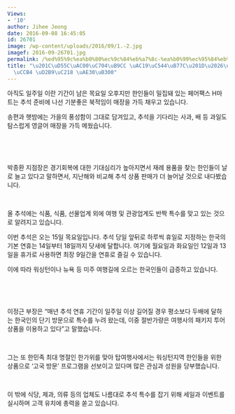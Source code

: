 ```yaml
---
Views:
- '10'
author: Jihee Jeong
date: 2016-09-08 16:45:05
id: 26701
image: /wp-content/uploads/2016/09/1.-2.jpg
imagef: 2016-09-26701.jpg
permalink: /%ed%95%9c%ea%b0%80%ec%9c%84%eb%a7%8c-%ea%b0%99%ec%95%84%eb%9d%bc%ed%95%9c%ec%9d%b8%ec%97%85%ec%b2%b4-%ed%8a%b9%ec%88%98-%ea%b8%b0%eb%8c%80/
title: "\u201C\uD55C\uAC00\uC704\uB9CC \uAC19\uC544\uB77C\u201D\u2026\uD55C\uC778\uC5C5\
  \uCCB4 \uD2B9\uC218 \uAE30\uB300"
---
```


아직도 일주일 이란 기간이 남은 목요일 오후지만 한인들이 밀집돼 있는 페어팩스 H마트는 추석 준비에 나선 기분좋은 북적임이 매장을 가득 채우고 있습니다.

송편과 햇밤에는 가을의 풍성함이 그대로 담겨있고, 추석을 기다리는 사과, 배 등 과일도 탐스럽게 영글어 매장을 가득 메웠습니다.

&nbsp;

&nbsp;

박종환 지점장은 경기회복에 대한 기대심리가 높아지면서 재례 용품을 찾는 한인들이 날로 늘고 있다고 말하면서, 지난해와 비교해 추석 상품 판매가 더 늘어날 것으로 내다봤습니다.

&nbsp;

올 추석에는 식품, 식품, 선물업계 외에 여행 및 관광업계도 반짝 특수를 맞고 있는 것으로 알려지고 있습니다.

이번 추석은 오는 15일 목요일입니다. 추석 당일 앞뒤로 하루씩 휴일로 지정하는 한국의 기본 연휴는 14일부터 18일까지 닷새에 달합니다. 여기에 월요일과 화요일인 12일과 13일을 휴가로 사용하면 최장 9일간을 연휴로 즐길 수 있습니다.

이에 따라 워싱턴이나 뉴욕 등 미주 여행길에 오르는 한국인들이 급증하고 있습니다.

&nbsp;

&nbsp;

이정근 부장은 “매년 추석 연휴 기간이 일주일 이상 길어질 경우 평소보다 두배에 달하는 한국인의 단기 방문으로 특수를 누려 왔는데, 이중 절반가량은 여행사의 패키지 투어 상품을 이용하고 있다”고 말했습니다.

&nbsp;

그는 또 한민족 최대 명절인 한가위를 맞아 탑여행사에서는 워싱턴지역 한인들을 위한 상품으로 ‘고국 방문’ 프로그램을 선보이고 있다며 많은 관심과 성원을 당부했습니다.

&nbsp;

이 밖에 식당, 제과, 의류 등의 업체도 나름대로 추석 특수를 잡기 위해 세일과 이벤트를 실시하며 고객 유치에 총력을 쏟고 있습니다.